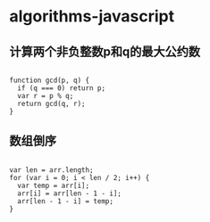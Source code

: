 # algorithms-javascript

## 计算两个非负整数p和q的最大公约数

<pre><code>
function gcd(p, q) {
  if (q === 0) return p;
  var r = p % q;
  return gcd(q, r);
}
</code></pre>

## 数组倒序
<pre><code>
var len = arr.length;
for (var i = 0; i < len / 2; i++) {
  var temp = arr[i];
  arr[i] = arr[len - 1 - i];
  arr[len - 1 - i] = temp;
}
</code></pre>
